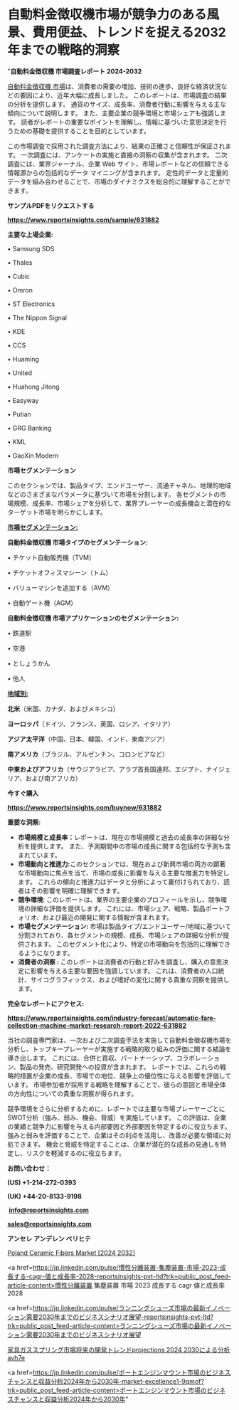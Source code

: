 # 自動料金徴収機市場が競争力のある風景、費用便益、トレンドを捉える2032年までの戦略的洞察

"<strong>自動料金徴収機 市場調査レポート 2024-2032</strong>

<a href=https://www.reportsinsights.com/sample/631882>自動料金徴収機 市場</a>は、消費者の需要の増加、技術の進歩、良好な経済状況などの要因により、近年大幅に成長しました。 このレポートは、市場調査の結果の分析を提供します。 通貨のサイズ、成長率、消費者行動に影響を与える主な傾向について説明します。 また、主要企業の競争環境と市場シェアも強調します。 読者がレポートの重要なポイントを理解し、情報に基づいた意思決定を行うための基礎を提供することを目的としています。

この市場調査で採用された調査方法により、結果の正確さと信頼性が保証されます。 一次調査には、アンケートの実施と直接の洞察の収集が含まれます。 二次調査には、業界ジャーナル、企業 Web サイト、市場レポートなどの信頼できる情報源からの包括的なデータ マイニングが含まれます。 定性的データと定量的データを組み合わせることで、市場のダイナミクスを総合的に理解することができます。

<strong><b>サンプルPDFをリクエストする</b></strong>

<a href=https://www.reportsinsights.com/sample/631882><strong><u>https://www.reportsinsights.com/sample/631882</u></strong></a>

<strong>主要な上場企業:</strong>

• Samsung SDS

• Thales

• Cubic

• Omron

• ST Electronics

• The Nippon Signal

• KDE

• CCS

• Huaming

• United

• Huahong Jitong

• Easyway

• Putian

• GRG Banking

• KML

• GaoXin Modern

<strong>市場セグメンテーション</strong>

このセクションでは、製品タイプ、エンドユーザー、流通チャネル、地理的地域などのさまざまなパラメータに基づいて市場を分割します。 各セグメントの市場規模、成長率、市場シェアを分析して、業界プレーヤーの成長機会と潜在的なターゲット市場を明らかにします。

<strong><u>市場セグメンテーション</u></strong><strong><u>:</u></strong>

<strong>自動料金徴収機 市場タイプのセグメンテーション:</strong>

• チケット自動販売機（TVM）

• チケットオフィスマシーン（トム）

• バリューマシンを追加する（AVM）

• 自動ゲート機（AGM）

<strong>自動料金徴収機 市場アプリケーションのセグメンテーション:</strong>

• 鉄道駅

• 空港

• としょうかん

• 他人

<strong><u>地域別</u></strong><strong><u>:</u></strong>

<strong>北米</strong>（米国、カナダ、およびメキシコ）

<strong>ヨーロッパ</strong>（ドイツ、フランス、英国、ロシア、イタリア）

<strong>アジア太平洋</strong>（中国、日本、韓国、インド、東南アジア）

<strong>南アメリカ</strong>（ブラジル、アルゼンチン、コロンビアなど）

<strong>中東およびアフリカ</strong>（サウジアラビア、アラブ首長国連邦、エジプト、ナイジェリア、および南アフリカ）

<strong>今すぐ購入</strong>

<a href=https://www.reportsinsights.com/buynow/631882><strong><u>https://www.reportsinsights.com/buynow/631882</u></strong></a>

<strong>重要な洞察:</strong>
<ul>
  <li><strong>市場規模と成長率：</strong>レポートは、現在の市場規模と過去の成長率の詳細な分析を提供します。 また、予測期間中の市場の成長に関する包括的な予測も含まれています。</li>
  <li><strong>市場動向と推進力:</strong>このセクションでは、現在および新興市場の両方の顕著な市場動向に焦点を当て、市場の成長に影響を与える主要な推進力を特定します。 これらの傾向と推進力はデータと分析によって裏付けられており、読者はその影響を明確に理解できます。</li>
  <li><strong>競争環境</strong>: このレポートは、業界の主要企業のプロフィールを示し、競争環境の詳細な評価を提供します。 これには、市場シェア、戦略、製品ポートフォリオ、および最近の開発に関する情報が含まれます。</li>
  <li><strong>市場セグメンテーション: </strong>市場は製品タイプ/エンドユーザー/地域に基づいて分割されており、各セグメントの規模、成長、市場シェアの詳細な分析が提供されます。 このセグメント化により、特定の市場動向を包括的に理解できるようになります。</li>
  <li><strong>消費者の洞察 : </strong>このレポートは消費者の行動と好みを調査し、購入の意思決定に影響を与える主要な要因を強調しています。 これは、消費者の人口統計、サイコグラフィックス、および嗜好の変化に関する貴重な洞察を提供します。</li>
</ul>
<strong>完全なレポートにアクセス:</strong>

<a href=https://www.reportsinsights.com/industry-forecast/automatic-fare-collection-machine-market-research-report-2022-631882><strong><u><b>https://www.reportsinsights.com/industry-forecast/automatic-fare-collection-machine-market-research-report-2022-631882</b></u></strong></a>

当社の調査専門家は、一次および二次調査手法を実施して自動料金徴収機市場を分析し、トップキープレーヤーが実施する戦略的取り組みの評価に関する結論を導き出します。 これには、合併と買収、パートナーシップ、コラボレーション、製品の発売、研究開発への投資が含まれます。 レポートでは、これらの戦略的措置が企業の成長、市場での地位、競争上の優位性に与える影響を評価しています。 市場参加者が採用する戦略を理解することで、彼らの意図と市場全体の方向性についての貴重な洞察が得られます。

競争環境をさらに分析するために、レポートでは主要な市場プレーヤーごとにSWOT分析（強み、弱み、機会、脅威）を実施しています。 この評価は、企業の業績と競争力に影響を与える内部要因と外部要因を特定するのに役立ちます。 強みと弱みを評価することで、企業はその利点を活用し、改善が必要な領域に対処できます。 機会と脅威を特定することは、企業が潜在的な成長の見通しを特定し、リスクを軽減するのに役立ちます。

<strong>お問い合わせ：</strong>

<strong>(US) +1-214-272-0393</strong>

<strong>(UK) +44-20-8133-9198</strong>

<strong> </strong><a href=info@reportsinsights.com><strong><u>info@reportsinsights.com</u></strong></a>

<a href=sales@reportsinsights.com><strong><u>sales@reportsinsights.com</u></strong></a>

<strong>アンセレ アンデレン ベリヒテ</strong>

<a href=https://www.linkedin.com/pulse/poland-ceramic-fibers-market-detailed-segmentation-85usf/>Poland Ceramic Fibers Market [2024 2032]</a>

<a href=https://jp.linkedin.com/pulse/慣性分離装置-集塵装置-市場-2023-成長する-cagr-値と成長率-2028-reportsinsights-pvt-ltd?trk=public_post_feed-article-content>慣性分離装置 集塵装置 市場 2023 成長する cagr 値と成長率 2028</a>

<a href=https://jp.linkedin.com/pulse/ランニングシューズ市場の最新イノベーション需要2030年までのビジネスシナリオ展望-reportsinsights-pvt-ltd?trk=public_post_feed-article-content>ランニングシューズ市場の最新イノベーション需要2030年までのビジネスシナリオ展望</a>

<a href=https://www.linkedin.com/pulse/家具ガススプリング市場将来の開発トレンドprojections-2024-2030による分析-avh7e/>家具ガススプリング市場将来の開発トレンドprojections 2024 2030による分析 avh7e</a>

<a href=https://jp.linkedin.com/pulse/ボートエンジンマウント市場のビジネスチャンスと収益分析2024年から2030年-market-excellence1-9qmof?trk=public_post_feed-article-content>ボートエンジンマウント市場のビジネスチャンスと収益分析2024年から2030年</a>"
